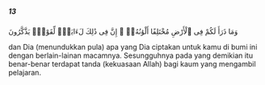 ##### 13

<span class="ayah">وَمَا ذَرَأَ لَكُمْ فِى ٱلْأَرْضِ مُخْتَلِفًا أَلْوَٰنُهُۥٓ ۗ إِنَّ فِى ذَٰلِكَ لَءَايَةًۭ لِّقَوْمٍۢ يَذَّكَّرُونَ</span>

<span class="ayah_translation">dan Dia (menundukkan pula) apa yang Dia ciptakan untuk kamu di bumi ini dengan berlain-lainan macamnya. Sesungguhnya pada yang demikian itu benar-benar terdapat tanda (kekuasaan Allah) bagi kaum yang mengambil pelajaran.</span>
